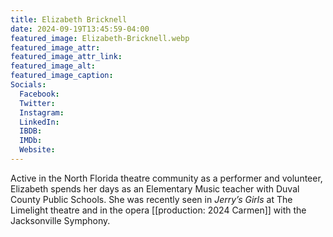 ```yaml
---
title: Elizabeth Bricknell
date: 2024-09-19T13:45:59-04:00
featured_image: Elizabeth-Bricknell.webp
featured_image_attr: 
featured_image_attr_link: 
featured_image_alt: 
featured_image_caption: 
Socials:
  Facebook: 
  Twitter: 
  Instagram: 
  LinkedIn: 
  IBDB: 
  IMDb:
  Website: 
---
```

Active in the North Florida theatre community as a performer and volunteer, Elizabeth spends her days as an Elementary Music teacher with Duval County Public Schools. She was recently seen in *Jerry’s Girls* at The Limelight theatre and in the opera [[production: 2024 Carmen]] with the Jacksonville Symphony.